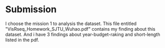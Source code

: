 # Submission
I choose the mission 1 to analysis the dataset.
This file entitled "VisRseq_Homework_SJTU_Wuhao.pdf" contains my finding about this dataset.
And i have 3 findings about year-budget-raking and short-length listed in the pdf.
